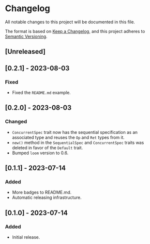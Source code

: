 # Changelog

All notable changes to this project will be documented in this file.

The format is based on [Keep a Changelog](https://keepachangelog.com/en/1.0.0/),
and this project adheres to [Semantic Versioning](https://semver.org/spec/v2.0.0.html).

## [Unreleased]

## [0.2.1] - 2023-08-03

### Fixed
- Fixed the `README.md` example.

## [0.2.0] - 2023-08-03

### Changed
- `ConcurrentSpec` trait now has the sequential specification as an associated type and reuses the `Op` and `Ret` types from it.
- `new()` method in the `SequentialSpec` and `ConcurrentSpec` traits was deleted in favor of the `Default` trait.
- Bumped `loom` version to 0.6.

## [0.1.1] - 2023-07-14

### Added
- More badges to README.md.
- Automatic releasing infrastructure. 

## [0.1.0] - 2023-07-14

### Added
- Initial release.